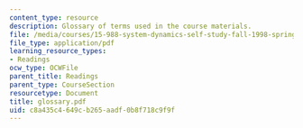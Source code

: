```yaml
---
content_type: resource
description: Glossary of terms used in the course materials.
file: /media/courses/15-988-system-dynamics-self-study-fall-1998-spring-1999/c8a435c4649cb265aadf0b8f718c9f9f_glossary.pdf
file_type: application/pdf
learning_resource_types:
- Readings
ocw_type: OCWFile
parent_title: Readings
parent_type: CourseSection
resourcetype: Document
title: glossary.pdf
uid: c8a435c4-649c-b265-aadf-0b8f718c9f9f
---
```

